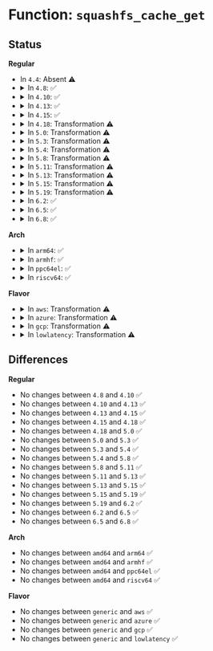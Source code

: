 # Function: <code>squashfs_cache_get</code>

## Status
<b>Regular</b>
<ul>
<li>
In <code>4.4</code>: Absent ⚠️
</li>
<li>
<details>
<summary>In <code>4.8</code>: ✅</summary>

```c
struct squashfs_cache_entry *squashfs_cache_get(struct super_block *sb, struct squashfs_cache *cache, u64 block, int length);
```

**Collision:** Unique Global

**Inline:** No

**Transformation:** False

**Instances:**

```
In fs/squashfs/cache.c (ffffffff813212a0)
Location: fs/squashfs/cache.c:65
Inline: False
Direct callers:
  - fs/squashfs/cache.c:squashfs_get_datablock
  - fs/squashfs/cache.c:squashfs_get_fragment
  - fs/squashfs/cache.c:squashfs_read_metadata
  - fs/squashfs/symlink.c:squashfs_symlink_readpage
```
**Symbols:**

```
ffffffff813212a0-ffffffff8132160c: squashfs_cache_get (STB_GLOBAL)
```
</details>
</li>
<li>
<details>
<summary>In <code>4.10</code>: ✅</summary>

```c
struct squashfs_cache_entry *squashfs_cache_get(struct super_block *sb, struct squashfs_cache *cache, u64 block, int length);
```

**Collision:** Unique Global

**Inline:** No

**Transformation:** False

**Instances:**

```
In fs/squashfs/cache.c (ffffffff81337150)
Location: fs/squashfs/cache.c:65
Inline: False
Direct callers:
  - fs/squashfs/cache.c:squashfs_get_datablock
  - fs/squashfs/cache.c:squashfs_get_fragment
  - fs/squashfs/cache.c:squashfs_read_metadata
  - fs/squashfs/symlink.c:squashfs_symlink_readpage
```
**Symbols:**

```
ffffffff81337150-ffffffff8133749e: squashfs_cache_get (STB_GLOBAL)
```
</details>
</li>
<li>
<details>
<summary>In <code>4.13</code>: ✅</summary>

```c
struct squashfs_cache_entry *squashfs_cache_get(struct super_block *sb, struct squashfs_cache *cache, u64 block, int length);
```

**Collision:** Unique Global

**Inline:** No

**Transformation:** False

**Instances:**

```
In fs/squashfs/cache.c (ffffffff8134bf10)
Location: fs/squashfs/cache.c:65
Inline: False
Direct callers:
  - fs/squashfs/cache.c:squashfs_get_datablock
  - fs/squashfs/cache.c:squashfs_get_fragment
  - fs/squashfs/cache.c:squashfs_read_metadata
  - fs/squashfs/symlink.c:squashfs_symlink_readpage
```
**Symbols:**

```
ffffffff8134bf10-ffffffff8134c253: squashfs_cache_get (STB_GLOBAL)
```
</details>
</li>
<li>
<details>
<summary>In <code>4.15</code>: ✅</summary>

```c
struct squashfs_cache_entry *squashfs_cache_get(struct super_block *sb, struct squashfs_cache *cache, u64 block, int length);
```

**Collision:** Unique Global

**Inline:** No

**Transformation:** False

**Instances:**

```
In fs/squashfs/cache.c (ffffffff81370590)
Location: fs/squashfs/cache.c:65
Inline: False
Direct callers:
  - fs/squashfs/cache.c:squashfs_get_datablock
  - fs/squashfs/cache.c:squashfs_get_fragment
  - fs/squashfs/cache.c:squashfs_read_metadata
  - fs/squashfs/symlink.c:squashfs_symlink_readpage
```
**Symbols:**

```
ffffffff81370590-ffffffff813708d3: squashfs_cache_get (STB_GLOBAL)
```
</details>
</li>
<li>
<details>
<summary>In <code>4.18</code>: Transformation ⚠️</summary>

```c
struct squashfs_cache_entry *squashfs_cache_get(struct super_block *sb, struct squashfs_cache *cache, u64 block, int length);
```

**Collision:** Unique Global

**Inline:** No

**Transformation:** True

**Instances:**

```
In fs/squashfs/cache.c (0)
Location: fs/squashfs/cache.c:65
Inline: False
Direct callers:
  - fs/squashfs/cache.c:squashfs_get_datablock
  - fs/squashfs/cache.c:squashfs_get_fragment
  - fs/squashfs/cache.c:squashfs_read_metadata
  - fs/squashfs/symlink.c:squashfs_symlink_readpage
```
**Symbols:**

```
ffffffff8139f6dc-ffffffff8139f6f3: squashfs_cache_get.cold.4 (STB_LOCAL)
ffffffff8139ee20-ffffffff8139f131: squashfs_cache_get (STB_GLOBAL)
```
</details>
</li>
<li>
<details>
<summary>In <code>5.0</code>: Transformation ⚠️</summary>

```c
struct squashfs_cache_entry *squashfs_cache_get(struct super_block *sb, struct squashfs_cache *cache, u64 block, int length);
```

**Collision:** Unique Global

**Inline:** No

**Transformation:** True

**Instances:**

```
In fs/squashfs/cache.c (0)
Location: fs/squashfs/cache.c:65
Inline: False
Direct callers:
  - fs/squashfs/cache.c:squashfs_get_datablock
  - fs/squashfs/cache.c:squashfs_get_fragment
  - fs/squashfs/cache.c:squashfs_read_metadata
  - fs/squashfs/symlink.c:squashfs_symlink_readpage
```
**Symbols:**

```
ffffffff813b846c-ffffffff813b8483: squashfs_cache_get.cold.3 (STB_LOCAL)
ffffffff813b7bb0-ffffffff813b7ec1: squashfs_cache_get (STB_GLOBAL)
```
</details>
</li>
<li>
<details>
<summary>In <code>5.3</code>: Transformation ⚠️</summary>

```c
struct squashfs_cache_entry *squashfs_cache_get(struct super_block *sb, struct squashfs_cache *cache, u64 block, int length);
```

**Collision:** Unique Global

**Inline:** No

**Transformation:** True

**Instances:**

```
In fs/squashfs/cache.c (0)
Location: fs/squashfs/cache.c:52
Inline: False
Direct callers:
  - fs/squashfs/cache.c:squashfs_get_datablock
  - fs/squashfs/cache.c:squashfs_get_fragment
  - fs/squashfs/cache.c:squashfs_read_metadata
  - fs/squashfs/symlink.c:squashfs_symlink_readpage
```
**Symbols:**

```
ffffffff813e2c4c-ffffffff813e2c63: squashfs_cache_get.cold (STB_LOCAL)
ffffffff813e2380-ffffffff813e26a6: squashfs_cache_get (STB_GLOBAL)
```
</details>
</li>
<li>
<details>
<summary>In <code>5.4</code>: Transformation ⚠️</summary>

```c
struct squashfs_cache_entry *squashfs_cache_get(struct super_block *sb, struct squashfs_cache *cache, u64 block, int length);
```

**Collision:** Unique Global

**Inline:** No

**Transformation:** True

**Instances:**

```
In fs/squashfs/cache.c (0)
Location: fs/squashfs/cache.c:52
Inline: False
Direct callers:
  - fs/squashfs/cache.c:squashfs_get_datablock
  - fs/squashfs/cache.c:squashfs_get_fragment
  - fs/squashfs/cache.c:squashfs_read_metadata
  - fs/squashfs/symlink.c:squashfs_symlink_readpage
```
**Symbols:**

```
ffffffff813fcc7c-ffffffff813fcc93: squashfs_cache_get.cold (STB_LOCAL)
ffffffff813fc3b0-ffffffff813fc6d6: squashfs_cache_get (STB_GLOBAL)
```
</details>
</li>
<li>
<details>
<summary>In <code>5.8</code>: Transformation ⚠️</summary>

```c
struct squashfs_cache_entry *squashfs_cache_get(struct super_block *sb, struct squashfs_cache *cache, u64 block, int length);
```

**Collision:** Unique Global

**Inline:** No

**Transformation:** True

**Instances:**

```
In fs/squashfs/cache.c (0)
Location: fs/squashfs/cache.c:52
Inline: False
Direct callers:
  - fs/squashfs/cache.c:squashfs_get_datablock
  - fs/squashfs/cache.c:squashfs_get_fragment
  - fs/squashfs/cache.c:squashfs_read_metadata
  - fs/squashfs/symlink.c:squashfs_symlink_readpage
```
**Symbols:**

```
ffffffff8144a5ec-ffffffff8144a603: squashfs_cache_get.cold (STB_LOCAL)
ffffffff81449d10-ffffffff8144a038: squashfs_cache_get (STB_GLOBAL)
```
</details>
</li>
<li>
<details>
<summary>In <code>5.11</code>: Transformation ⚠️</summary>

```c
struct squashfs_cache_entry *squashfs_cache_get(struct super_block *sb, struct squashfs_cache *cache, u64 block, int length);
```

**Collision:** Unique Global

**Inline:** No

**Transformation:** True

**Instances:**

```
In fs/squashfs/cache.c (0)
Location: fs/squashfs/cache.c:52
Inline: False
Direct callers:
  - fs/squashfs/cache.c:squashfs_get_datablock
  - fs/squashfs/cache.c:squashfs_get_fragment
  - fs/squashfs/cache.c:squashfs_read_metadata
  - fs/squashfs/symlink.c:squashfs_symlink_readpage
```
**Symbols:**

```
ffffffff81bed3d5-ffffffff81bed3ec: squashfs_cache_get.cold (STB_LOCAL)
ffffffff81466430-ffffffff8146672d: squashfs_cache_get (STB_GLOBAL)
```
</details>
</li>
<li>
<details>
<summary>In <code>5.13</code>: Transformation ⚠️</summary>

```c
struct squashfs_cache_entry *squashfs_cache_get(struct super_block *sb, struct squashfs_cache *cache, u64 block, int length);
```

**Collision:** Unique Global

**Inline:** No

**Transformation:** True

**Instances:**

```
In fs/squashfs/cache.c (0)
Location: fs/squashfs/cache.c:52
Inline: False
Direct callers:
  - fs/squashfs/cache.c:squashfs_get_datablock
  - fs/squashfs/cache.c:squashfs_get_fragment
  - fs/squashfs/cache.c:squashfs_read_metadata
  - fs/squashfs/symlink.c:squashfs_symlink_readpage
```
**Symbols:**

```
ffffffff81bdf4b9-ffffffff81bdf4d0: squashfs_cache_get.cold (STB_LOCAL)
ffffffff8146ba00-ffffffff8146bcfd: squashfs_cache_get (STB_GLOBAL)
```
</details>
</li>
<li>
<details>
<summary>In <code>5.15</code>: Transformation ⚠️</summary>

```c
struct squashfs_cache_entry *squashfs_cache_get(struct super_block *sb, struct squashfs_cache *cache, u64 block, int length);
```

**Collision:** Unique Global

**Inline:** No

**Transformation:** True

**Instances:**

```
In fs/squashfs/cache.c (0)
Location: fs/squashfs/cache.c:52
Inline: False
Direct callers:
  - fs/squashfs/cache.c:squashfs_get_datablock
  - fs/squashfs/cache.c:squashfs_get_fragment
  - fs/squashfs/cache.c:squashfs_read_metadata
  - fs/squashfs/symlink.c:squashfs_symlink_readpage
```
**Symbols:**

```
ffffffff81ccef06-ffffffff81ccef1d: squashfs_cache_get.cold (STB_LOCAL)
ffffffff814c2260-ffffffff814c255a: squashfs_cache_get (STB_GLOBAL)
```
</details>
</li>
<li>
<details>
<summary>In <code>5.19</code>: Transformation ⚠️</summary>

```c
struct squashfs_cache_entry *squashfs_cache_get(struct super_block *sb, struct squashfs_cache *cache, u64 block, int length);
```

**Collision:** Unique Global

**Inline:** No

**Transformation:** True

**Instances:**

```
In fs/squashfs/cache.c (0)
Location: fs/squashfs/cache.c:52
Inline: False
Direct callers:
  - fs/squashfs/cache.c:squashfs_get_datablock
  - fs/squashfs/cache.c:squashfs_get_fragment
  - fs/squashfs/cache.c:squashfs_read_metadata
  - fs/squashfs/symlink.c:squashfs_symlink_read_folio
```
**Symbols:**

```
ffffffff81e81f59-ffffffff81e81f70: squashfs_cache_get.cold (STB_LOCAL)
ffffffff8154ccc0-ffffffff8154d041: squashfs_cache_get (STB_GLOBAL)
```
</details>
</li>
<li>
<details>
<summary>In <code>6.2</code>: ✅</summary>

```c
struct squashfs_cache_entry *squashfs_cache_get(struct super_block *sb, struct squashfs_cache *cache, u64 block, int length);
```

**Collision:** Unique Global

**Inline:** No

**Transformation:** False

**Instances:**

```
In fs/squashfs/cache.c (ffffffff815ecbc0)
Location: fs/squashfs/cache.c:52
Inline: False
Direct callers:
  - fs/squashfs/cache.c:squashfs_get_datablock
  - fs/squashfs/cache.c:squashfs_get_fragment
  - fs/squashfs/cache.c:squashfs_read_metadata
  - fs/squashfs/symlink.c:squashfs_symlink_read_folio
```
**Symbols:**

```
ffffffff815ecbc0-ffffffff815ecf5f: squashfs_cache_get (STB_GLOBAL)
```
</details>
</li>
<li>
<details>
<summary>In <code>6.5</code>: ✅</summary>

```c
struct squashfs_cache_entry *squashfs_cache_get(struct super_block *sb, struct squashfs_cache *cache, u64 block, int length);
```

**Collision:** Unique Global

**Inline:** No

**Transformation:** False

**Instances:**

```
In fs/squashfs/cache.c (ffffffff81624b00)
Location: fs/squashfs/cache.c:52
Inline: False
Direct callers:
  - fs/squashfs/cache.c:squashfs_get_datablock
  - fs/squashfs/cache.c:squashfs_get_fragment
  - fs/squashfs/cache.c:squashfs_read_metadata
  - fs/squashfs/symlink.c:squashfs_symlink_read_folio
```
**Symbols:**

```
ffffffff81624b00-ffffffff81624e9f: squashfs_cache_get (STB_GLOBAL)
```
</details>
</li>
<li>
<details>
<summary>In <code>6.8</code>: ✅</summary>

```c
struct squashfs_cache_entry *squashfs_cache_get(struct super_block *sb, struct squashfs_cache *cache, u64 block, int length);
```

**Collision:** Unique Global

**Inline:** No

**Transformation:** False

**Instances:**

```
In fs/squashfs/cache.c (ffffffff8165db90)
Location: fs/squashfs/cache.c:52
Inline: False
Direct callers:
  - fs/squashfs/cache.c:squashfs_get_datablock
  - fs/squashfs/cache.c:squashfs_get_fragment
  - fs/squashfs/cache.c:squashfs_read_metadata
  - fs/squashfs/symlink.c:squashfs_symlink_read_folio
```
**Symbols:**

```
ffffffff8165db90-ffffffff8165df2f: squashfs_cache_get (STB_GLOBAL)
```
</details>
</li>
</ul>
<b>Arch</b>
<ul>
<li>
<details>
<summary>In <code>arm64</code>: ✅</summary>

```c
struct squashfs_cache_entry *squashfs_cache_get(struct super_block *sb, struct squashfs_cache *cache, u64 block, int length);
```

**Collision:** Unique Global

**Inline:** No

**Transformation:** False

**Instances:**

```
In fs/squashfs/cache.c (ffff8000104da0b0)
Location: fs/squashfs/cache.c:52
Inline: False
Direct callers:
  - fs/squashfs/cache.c:squashfs_get_datablock
  - fs/squashfs/cache.c:squashfs_get_fragment
  - fs/squashfs/cache.c:squashfs_read_metadata
  - fs/squashfs/symlink.c:squashfs_symlink_readpage
```
**Symbols:**

```
ffff8000104da0b0-ffff8000104da4cc: squashfs_cache_get (STB_GLOBAL)
```
</details>
</li>
<li>
<details>
<summary>In <code>armhf</code>: ✅</summary>

```c
struct squashfs_cache_entry *squashfs_cache_get(struct super_block *sb, struct squashfs_cache *cache, u64 block, int length);
```

**Collision:** Unique Global

**Inline:** No

**Transformation:** False

**Instances:**

```
In fs/squashfs/cache.c (c069b87c)
Location: fs/squashfs/cache.c:52
Inline: False
Direct callers:
  - fs/squashfs/cache.c:squashfs_get_datablock
  - fs/squashfs/cache.c:squashfs_get_fragment
  - fs/squashfs/cache.c:squashfs_read_metadata
  - fs/squashfs/symlink.c:squashfs_symlink_readpage
```
**Symbols:**

```
c069b87c-c069bc5c: squashfs_cache_get (STB_GLOBAL)
```
</details>
</li>
<li>
<details>
<summary>In <code>ppc64el</code>: ✅</summary>

```c
struct squashfs_cache_entry *squashfs_cache_get(struct super_block *sb, struct squashfs_cache *cache, u64 block, int length);
```

**Collision:** Unique Global

**Inline:** No

**Transformation:** False

**Instances:**

```
In fs/squashfs/cache.c (c000000000614b10)
Location: fs/squashfs/cache.c:52
Inline: False
Direct callers:
  - fs/squashfs/cache.c:squashfs_get_datablock
  - fs/squashfs/cache.c:squashfs_get_fragment
  - fs/squashfs/cache.c:squashfs_read_metadata
  - fs/squashfs/symlink.c:squashfs_symlink_readpage
```
**Symbols:**

```
c000000000614b10-c0000000006150a0: squashfs_cache_get (STB_GLOBAL)
```
</details>
</li>
<li>
<details>
<summary>In <code>riscv64</code>: ✅</summary>

```c
struct squashfs_cache_entry *squashfs_cache_get(struct super_block *sb, struct squashfs_cache *cache, u64 block, int length);
```

**Collision:** Unique Global

**Inline:** No

**Transformation:** False

**Instances:**

```
In fs/squashfs/cache.c (ffffffe00034f092)
Location: fs/squashfs/cache.c:52
Inline: False
Direct callers:
  - fs/squashfs/cache.c:squashfs_get_datablock
  - fs/squashfs/cache.c:squashfs_get_fragment
  - fs/squashfs/cache.c:squashfs_read_metadata
  - fs/squashfs/symlink.c:squashfs_symlink_readpage
```
**Symbols:**

```
ffffffe00034f092-ffffffe00034f49a: squashfs_cache_get (STB_GLOBAL)
```
</details>
</li>
</ul>
<b>Flavor</b>
<ul>
<li>
<details>
<summary>In <code>aws</code>: Transformation ⚠️</summary>

```c
struct squashfs_cache_entry *squashfs_cache_get(struct super_block *sb, struct squashfs_cache *cache, u64 block, int length);
```

**Collision:** Unique Global

**Inline:** No

**Transformation:** True

**Instances:**

```
In fs/squashfs/cache.c (0)
Location: fs/squashfs/cache.c:52
Inline: False
Direct callers:
  - fs/squashfs/cache.c:squashfs_get_datablock
  - fs/squashfs/cache.c:squashfs_get_fragment
  - fs/squashfs/cache.c:squashfs_read_metadata
  - fs/squashfs/symlink.c:squashfs_symlink_readpage
```
**Symbols:**

```
ffffffff813f525c-ffffffff813f5273: squashfs_cache_get.cold (STB_LOCAL)
ffffffff813f4990-ffffffff813f4cb6: squashfs_cache_get (STB_GLOBAL)
```
</details>
</li>
<li>
<details>
<summary>In <code>azure</code>: Transformation ⚠️</summary>

```c
struct squashfs_cache_entry *squashfs_cache_get(struct super_block *sb, struct squashfs_cache *cache, u64 block, int length);
```

**Collision:** Unique Global

**Inline:** No

**Transformation:** True

**Instances:**

```
In fs/squashfs/cache.c (0)
Location: fs/squashfs/cache.c:52
Inline: False
Direct callers:
  - fs/squashfs/cache.c:squashfs_get_datablock
  - fs/squashfs/cache.c:squashfs_get_fragment
  - fs/squashfs/cache.c:squashfs_read_metadata
  - fs/squashfs/symlink.c:squashfs_symlink_readpage
```
**Symbols:**

```
ffffffff813e5cdc-ffffffff813e5cf3: squashfs_cache_get.cold (STB_LOCAL)
ffffffff813e5410-ffffffff813e5736: squashfs_cache_get (STB_GLOBAL)
```
</details>
</li>
<li>
<details>
<summary>In <code>gcp</code>: Transformation ⚠️</summary>

```c
struct squashfs_cache_entry *squashfs_cache_get(struct super_block *sb, struct squashfs_cache *cache, u64 block, int length);
```

**Collision:** Unique Global

**Inline:** No

**Transformation:** True

**Instances:**

```
In fs/squashfs/cache.c (0)
Location: fs/squashfs/cache.c:52
Inline: False
Direct callers:
  - fs/squashfs/cache.c:squashfs_get_datablock
  - fs/squashfs/cache.c:squashfs_get_fragment
  - fs/squashfs/cache.c:squashfs_read_metadata
  - fs/squashfs/symlink.c:squashfs_symlink_readpage
```
**Symbols:**

```
ffffffff813f25dc-ffffffff813f25f3: squashfs_cache_get.cold (STB_LOCAL)
ffffffff813f1d10-ffffffff813f2036: squashfs_cache_get (STB_GLOBAL)
```
</details>
</li>
<li>
<details>
<summary>In <code>lowlatency</code>: Transformation ⚠️</summary>

```c
struct squashfs_cache_entry *squashfs_cache_get(struct super_block *sb, struct squashfs_cache *cache, u64 block, int length);
```

**Collision:** Unique Global

**Inline:** No

**Transformation:** True

**Instances:**

```
In fs/squashfs/cache.c (0)
Location: fs/squashfs/cache.c:52
Inline: False
Direct callers:
  - fs/squashfs/cache.c:squashfs_get_datablock
  - fs/squashfs/cache.c:squashfs_get_fragment
  - fs/squashfs/cache.c:squashfs_read_metadata
  - fs/squashfs/symlink.c:squashfs_symlink_readpage
```
**Symbols:**

```
ffffffff814081cc-ffffffff814081e3: squashfs_cache_get.cold (STB_LOCAL)
ffffffff81407910-ffffffff81407c22: squashfs_cache_get (STB_GLOBAL)
```
</details>
</li>
</ul>

## Differences
<b>Regular</b>
<ul>
<li>
No changes between <code>4.8</code> and <code>4.10</code> ✅
</li>
<li>
No changes between <code>4.10</code> and <code>4.13</code> ✅
</li>
<li>
No changes between <code>4.13</code> and <code>4.15</code> ✅
</li>
<li>
No changes between <code>4.15</code> and <code>4.18</code> ✅
</li>
<li>
No changes between <code>4.18</code> and <code>5.0</code> ✅
</li>
<li>
No changes between <code>5.0</code> and <code>5.3</code> ✅
</li>
<li>
No changes between <code>5.3</code> and <code>5.4</code> ✅
</li>
<li>
No changes between <code>5.4</code> and <code>5.8</code> ✅
</li>
<li>
No changes between <code>5.8</code> and <code>5.11</code> ✅
</li>
<li>
No changes between <code>5.11</code> and <code>5.13</code> ✅
</li>
<li>
No changes between <code>5.13</code> and <code>5.15</code> ✅
</li>
<li>
No changes between <code>5.15</code> and <code>5.19</code> ✅
</li>
<li>
No changes between <code>5.19</code> and <code>6.2</code> ✅
</li>
<li>
No changes between <code>6.2</code> and <code>6.5</code> ✅
</li>
<li>
No changes between <code>6.5</code> and <code>6.8</code> ✅
</li>
</ul>
<b>Arch</b>
<ul>
<li>
No changes between <code>amd64</code> and <code>arm64</code> ✅
</li>
<li>
No changes between <code>amd64</code> and <code>armhf</code> ✅
</li>
<li>
No changes between <code>amd64</code> and <code>ppc64el</code> ✅
</li>
<li>
No changes between <code>amd64</code> and <code>riscv64</code> ✅
</li>
</ul>
<b>Flavor</b>
<ul>
<li>
No changes between <code>generic</code> and <code>aws</code> ✅
</li>
<li>
No changes between <code>generic</code> and <code>azure</code> ✅
</li>
<li>
No changes between <code>generic</code> and <code>gcp</code> ✅
</li>
<li>
No changes between <code>generic</code> and <code>lowlatency</code> ✅
</li>
</ul>
